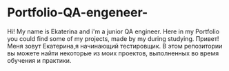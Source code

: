 # Portfolio-QA-engeneer- 
Hi! My name is Ekaterina and i'm a junior QA engineer. Here in my Portfolio you could find some of my projects, made by my during studying.
Привет! Меня зовут Екатерина,я начинающий тестировщик.
В этом репозитории вы можете найти некоторые из моих проектов, выполненных во время обучения и практики.
